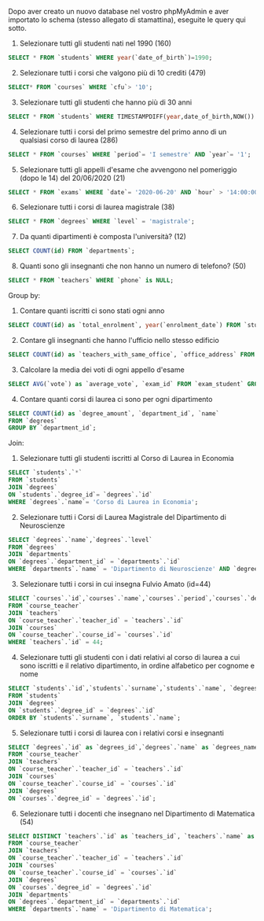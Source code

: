 Dopo aver creato un nuovo database nel vostro phpMyAdmin e aver importato lo schema (stesso allegato di stamattina), eseguite le query qui sotto.


1. Selezionare tutti gli studenti nati nel 1990 (160)
```sql
SELECT * FROM `students` WHERE year(`date_of_birth`)=1990;
```

2. Selezionare tutti i corsi che valgono più di 10 crediti (479)
```sql
SELECT* FROM `courses` WHERE `cfu`> '10';
```

3. Selezionare tutti gli studenti che hanno più di 30 anni
```sql
SELECT * FROM `students` WHERE TIMESTAMPDIFF(year,date_of_birth,NOW()) >30;
```

4. Selezionare tutti i corsi del primo semestre del primo anno di un qualsiasi corso di laurea (286)
```sql
SELECT * FROM `courses` WHERE `period`= 'I semestre' AND `year`= '1';
```

5. Selezionare tutti gli appelli d'esame che avvengono nel pomeriggio (dopo le 14) del 20/06/2020 (21)
```sql
SELECT * FROM `exams` WHERE `date`= '2020-06-20' AND `hour` > '14:00:00';
```

6. Selezionare tutti i corsi di laurea magistrale (38)
```sql
SELECT * FROM `degrees` WHERE `level` = 'magistrale';
```

7. Da quanti dipartimenti è composta l'università? (12)
```sql
SELECT COUNT(id) FROM `departments`;
```

8. Quanti sono gli insegnanti che non hanno un numero di telefono? (50)
```sql
SELECT * FROM `teachers` WHERE `phone` is NULL;
```

Group by:
1. Contare quanti iscritti ci sono stati ogni anno
```sql
SELECT COUNT(id) as `total_enrolment`, year(`enrolment_date`) FROM `students` GROUP BY year(`enrolment_date`);
```

2. Contare gli insegnanti che hanno l'ufficio nello stesso edificio
```sql
SELECT COUNT(id) as `teachers_with_same_office`, `office_address` FROM `teachers` GROUP BY `office_address`;
```

3. Calcolare la media dei voti di ogni appello d'esame
```sql
SELECT AVG(`vote`) as `average_vote`, `exam_id` FROM `exam_student` GROUP BY `exam_id`;
```

4. Contare quanti corsi di laurea ci sono per ogni dipartimento
```sql
SELECT COUNT(id) as `degree_amount`, `department_id`, `name`
FROM `degrees`
GROUP BY `department_id`;
```

Join:
1. Selezionare tutti gli studenti iscritti al Corso di Laurea in Economia
```sql
SELECT `students`.`*` 
FROM `students` 
JOIN `degrees` 
ON `students`.`degree_id`= `degrees`.`id` 
WHERE `degrees`.`name`= 'Corso di Laurea in Economia';
```

2. Selezionare tutti i Corsi di Laurea Magistrale del Dipartimento di Neuroscienze
```sql
SELECT `degrees`.`name`,`degrees`.`level` 
FROM `degrees` 
JOIN `departments` 
ON `degrees`.`department_id` = `departments`.`id` 
WHERE `departments`.`name` = 'Dipartimento di Neuroscienze' AND `degrees`.`level` = 'magistrale';
```

3. Selezionare tutti i corsi in cui insegna Fulvio Amato (id=44)
```sql
SELECT `courses`.`id`,`courses`.`name`,`courses`.`period`,`courses`.`description`,`courses`.`year`,`courses`.`cfu`,`courses`.`website`, `teachers`.`id`,`teachers`.`name`,`teachers`.`surname`
FROM `course_teacher`
JOIN `teachers`
ON `course_teacher`.`teacher_id` = `teachers`.`id`
JOIN `courses`
ON `course_teacher`.`course_id`= `courses`.`id`
WHERE `teachers`.`id` = 44;
```

4. Selezionare tutti gli studenti con i dati relativi al corso di laurea a cui sono iscritti e il relativo dipartimento, in ordine alfabetico per cognome e nome
```sql
SELECT `students`.`id`,`students`.`surname`,`students`.`name`, `degrees`.`id`,`degrees`.`id`,`degrees`.`name`,`degrees`.`level`,`degrees`.`id`,`degrees`.`address`,`degrees`.`id`,`degrees`.`email`,`degrees`.`website`,`degrees`.`department_id` 
FROM `students` 
JOIN `degrees` 
ON `students`.`degree_id` = `degrees`.`id` 
ORDER BY `students`.`surname`, `students`.`name`;
```

5. Selezionare tutti i corsi di laurea con i relativi corsi e insegnanti
```sql
SELECT `degrees`.`id` as `degrees_id`,`degrees`.`name` as `degrees_name`, `courses`.`id` as `courses_id`,`courses`.`name` as `courses_name`,`teachers`.`id` as `teachers_id`,`teachers`.`name` as `teachers_name`,`teachers`.`surname` as `teachers_surname` 
FROM `course_teacher` 
JOIN `teachers` 
ON `course_teacher`.`teacher_id` = `teachers`.`id` 
JOIN `courses` 
ON `course_teacher`.`course_id` = `courses`.`id` 
JOIN `degrees` 
ON `courses`.`degree_id` = `degrees`.`id`;
```

6. Selezionare tutti i docenti che insegnano nel Dipartimento di Matematica (54)
```sql
SELECT DISTINCT `teachers`.`id` as `teachers_id`, `teachers`.`name` as `teachers_name`, `teachers`.`surname` as `teachers_surname`, `departments`.`id` as `department_id`, `departments`.`name` as `department_name` 
FROM `course_teacher` 
JOIN `teachers` 
ON `course_teacher`.`teacher_id` = `teachers`.`id` 
JOIN `courses` 
ON `course_teacher`.`course_id` = `courses`.`id` 
JOIN `degrees` 
ON `courses`.`degree_id` = `degrees`.`id` 
JOIN `departments` 
ON `degrees`.`department_id` = `departments`.`id` 
WHERE `departments`.`name` = 'Dipartimento di Matematica';
```

